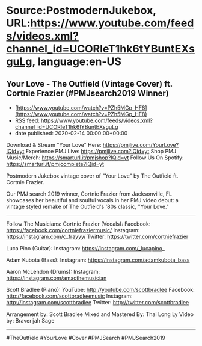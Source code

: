 # Source:PostmodernJukebox, URL:https://www.youtube.com/feeds/videos.xml?channel_id=UCORIeT1hk6tYBuntEXsguLg, language:en-US

## Your Love - The Outfield (Vintage Cover) ft. Cortnie Frazier (#PMJsearch2019 Winner)
 - [https://www.youtube.com/watch?v=PZh5MGp_HF8](https://www.youtube.com/watch?v=PZh5MGp_HF8)
 - RSS feed: https://www.youtube.com/feeds/videos.xml?channel_id=UCORIeT1hk6tYBuntEXsguLg
 - date published: 2020-02-14 00:00:00+00:00

Download & Stream "Your Love" Here: https://pmjlive.com/YourLove?IQid=yt
Experience PMJ Live: https://pmjlive.com?IQid=yt
Shop PMJ Music/Merch:  https://smarturl.it/pmjshop?IQid=yt
Follow Us On Spotify: https://smarturl.it/pmjcomplete?IQid=yt

Postmodern Jukebox vintage cover of "Your Love" by The Outfield ft. Cortnie Frazier.

Our PMJ search 2019 winner, Cortnie Frazier from Jacksonville, FL showcases her beautiful and soulful vocals in her PMJ video debut: a vintage styled remake of The Outfield's '80s classic, "Your Love."
____________________________________________

Follow The Musicians:
Cortnie Frazier (Vocals):
Facebook: https://facebook.com/cortniefraziermusic/
Instagram: https://instagram.com/c_frayyy/
Twitter: https://twitter.com/cortniefrazier

Luca Pino (Guitar):
Instagram: https://instagram.com/_lucapino_

Adam Kubota (Bass):
Instagram: https://instagram.com/adamkubota_bass

Aaron McLendon (Drums):
Instagram: https://instagram.com/amacthemusician

Scott Bradlee (Piano):
YouTube: http://youtube.com/scottbradlee
Facebook: http://facebook.com/scottbradleemusic
Instagram: http://instagram.com/scottbradlee
Twitter: http://twitter.com/scottbradlee

Arrangement by: Scott Bradlee
Mixed and Mastered By: Thai Long Ly
Video by: Braverijah Sage
____________________________________________

#TheOutfield #YourLove #Cover #PMJSearch #PMJSearch2019

